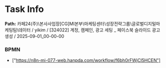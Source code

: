 # Task Info

**Path:** 카페24(주)\본사사업장\[CG]MI본부\마케팅센터\성장전략그룹\글로벌디지털마케팅팀\데이터 / yikim / [324022] 계정, 캠페인, 광고 세팅 _ 페이스북 슬라이드 광고 생성 / 2025-09-01_00-00-00

### BPMN
- ["https://n8n-mi-077-web.hanpda.com/workflow/f6bh0rFWjCl5HCEN"]


